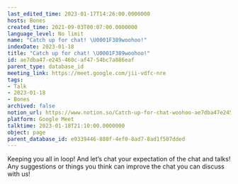 ```yaml
---
last_edited_time: 2023-01-17T14:26:00.0000000
hosts: Bones
created_time: 2021-09-03T00:07:00.0000000
language_level: No limit
name: "Catch up for chat! \U0001F389woohoo!"
indexDate: 2023-01-18
title: "Catch up for chat! \U0001F389woohoo!"
id: ae7dba47-e245-460c-af47-54bc7a886eaf
parent_type: database_id
meeting_link: https://meet.google.com/jii-vdfc-nre
tags:
- Talk
- 2023-01-18
- Bones
archived: false
notion_url: https://www.notion.so/Catch-up-for-chat-woohoo-ae7dba47e245460caf4754bc7a886eaf
platform: Google Meet
talktime: 2023-01-18T21:10:00.0000000
object: page
parent_database_id: e9339446-880f-4ef0-8ad7-8ad1f507dded
---
```


Keeping you all in loop! And let’s chat your expectation of the chat and talks!
Any suggestions or things you think can improve the chat you can discuss with us!





